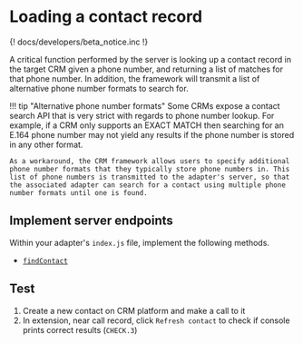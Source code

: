 # Loading a contact record

{! docs/developers/beta_notice.inc !}

A critical function performed by the server is looking up a contact record in the target CRM given a phone number, and returning a list of matches for that phone number. In addition, the framework will transmit a list of alternative phone number formats to search for. 

!!! tip "Alternative phone number formats"
    Some CRMs expose a contact search API that is very strict with regards to phone number lookup. For example, if a CRM only supports an EXACT MATCH then searching for an E.164 phone number may not yield any results if the phone number is stored in any other format.
	
	As a workaround, the CRM framework allows users to specify additional phone number formats that they typically store phone numbers in. This list of phone numbers is transmitted to the adapter's server, so that the associated adapter can search for a contact using multiple phone number formats until one is found.

## Implement server endpoints

Within your adapter's `index.js` file, implement the following methods.

* [`findContact`](interfaces/findContact.md)

## Test

1. Create a new contact on CRM platform and make a call to it
2. In extension, near call record, click `Refresh contact` to check if console prints correct results (`CHECK.3`)
